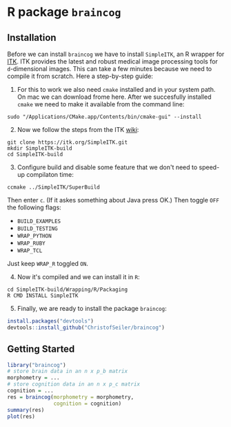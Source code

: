 # R package `braincog`

## Installation

Before we can install `braincog` we have to install `SimpleITK`, an R wrapper for [ITK](https://itk.org/). ITK provides the latest and robust medical image processing tools for `d`-dimensional images. This can take a few minutes because we need to compile it from scratch. Here a step-by-step guide:

1. For this to work we also need `cmake` installed and in your system path. On mac we can download frome here. After we succesfully installed `cmake` we need to make it available from the command line:

```
sudo "/Applications/CMake.app/Contents/bin/cmake-gui" --install
```

2. Now we follow the steps from the ITK [wiki](https://itk.org/Wiki/SimpleITK/GettingStarted):

```
git clone https://itk.org/SimpleITK.git
mkdir SimpleITK-build
cd SimpleITK-build
```

3. Configure build and disable some feature that we don't need to speed-up compilaton time:

```
ccmake ../SimpleITK/SuperBuild
```

Then enter `c`. (If it askes something about Java press OK.) Then toggle `OFF` the following flags: 

* `BUILD_EXAMPLES`
* `BUILD_TESTING`
*  `WRAP_PYTHON`
*  `WRAP_RUBY`
*  `WRAP_TCL`

Just keep `WRAP_R` toggled `ON`. 

4. Now it's compiled and we can install it in `R`:

```
cd SimpleITK-build/Wrapping/R/Packaging
R CMD INSTALL SimpleITK
```

5. Finally, we are ready to install the package `braincog`:

``` r
install.packages("devtools")
devtools::install_github("ChristofSeiler/braincog")
```

## Getting Started

``` r
library("braincog")
# store brain data in an n x p_b matrix
morphometry = ...
# store cognition data in an n x p_c matrix
cognition = ...
res = braincog(morphometry = morphometry, 
               cognition = cognition)
summary(res)
plot(res)
```
